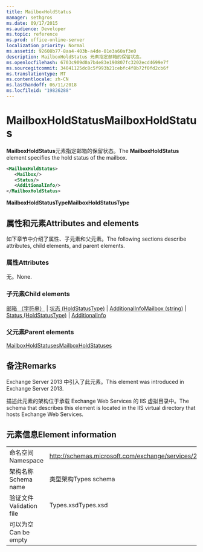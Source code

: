 ```yaml
---
title: MailboxHoldStatus
manager: sethgros
ms.date: 09/17/2015
ms.audience: Developer
ms.topic: reference
ms.prod: office-online-server
localization_priority: Normal
ms.assetid: 92608b77-8aa4-403b-a4de-01e3a60af3e0
description: MailboxHoldStatus 元素指定邮箱的保留状态。
ms.openlocfilehash: 6703c909d0a7b4e83e190807fc3202ecd4699e7f
ms.sourcegitcommit: 34041125dc8c5f993b21cebfc4f8b72f0fd2cb6f
ms.translationtype: MT
ms.contentlocale: zh-CN
ms.lasthandoff: 06/11/2018
ms.locfileid: "19826288"
---
```

# <a name="mailboxholdstatus"></a><span data-ttu-id="41853-103">MailboxHoldStatus</span><span class="sxs-lookup"><span data-stu-id="41853-103">MailboxHoldStatus</span></span>

<span data-ttu-id="41853-104">**MailboxHoldStatus**元素指定邮箱的保留状态。</span><span class="sxs-lookup"><span data-stu-id="41853-104">The **MailboxHoldStatus** element specifies the hold status of the mailbox.</span></span> 
  
```XML
<MailboxHoldStatus>
   <Mailbox/>
   <Status/>
   <AdditionalInfo/>
</MailboxHoldStatus>
```

<span data-ttu-id="41853-105">**MailboxHoldStatusType**</span><span class="sxs-lookup"><span data-stu-id="41853-105">**MailboxHoldStatusType**</span></span>

## <a name="attributes-and-elements"></a><span data-ttu-id="41853-106">属性和元素</span><span class="sxs-lookup"><span data-stu-id="41853-106">Attributes and elements</span></span>

<span data-ttu-id="41853-107">如下章节中介绍了属性、子元素和父元素。</span><span class="sxs-lookup"><span data-stu-id="41853-107">The following sections describe attributes, child elements, and parent elements.</span></span>
  
### <a name="attributes"></a><span data-ttu-id="41853-108">属性</span><span class="sxs-lookup"><span data-stu-id="41853-108">Attributes</span></span>

<span data-ttu-id="41853-109">无。</span><span class="sxs-lookup"><span data-stu-id="41853-109">None.</span></span>
  
### <a name="child-elements"></a><span data-ttu-id="41853-110">子元素</span><span class="sxs-lookup"><span data-stu-id="41853-110">Child elements</span></span>

<span data-ttu-id="41853-111">[邮箱 （字符串）](mailbox-string.md) | [状态 (HoldStatusType)](status-holdstatustype.md) | [AdditionalInfo](additionalinfo.md)</span><span class="sxs-lookup"><span data-stu-id="41853-111">[Mailbox (string)](mailbox-string.md) | [Status (HoldStatusType)](status-holdstatustype.md) | [AdditionalInfo](additionalinfo.md)</span></span>
  
### <a name="parent-elements"></a><span data-ttu-id="41853-112">父元素</span><span class="sxs-lookup"><span data-stu-id="41853-112">Parent elements</span></span>

[<span data-ttu-id="41853-113">MailboxHoldStatuses</span><span class="sxs-lookup"><span data-stu-id="41853-113">MailboxHoldStatuses</span></span>](mailboxholdstatuses.md)
  
## <a name="remarks"></a><span data-ttu-id="41853-114">备注</span><span class="sxs-lookup"><span data-stu-id="41853-114">Remarks</span></span>

<span data-ttu-id="41853-115">Exchange Server 2013 中引入了此元素。</span><span class="sxs-lookup"><span data-stu-id="41853-115">This element was introduced in Exchange Server 2013.</span></span>
  
<span data-ttu-id="41853-116">描述此元素的架构位于承载 Exchange Web Services 的 IIS 虚拟目录中。</span><span class="sxs-lookup"><span data-stu-id="41853-116">The schema that describes this element is located in the IIS virtual directory that hosts Exchange Web Services.</span></span>
  
## <a name="element-information"></a><span data-ttu-id="41853-117">元素信息</span><span class="sxs-lookup"><span data-stu-id="41853-117">Element information</span></span>

|||
|:-----|:-----|
|<span data-ttu-id="41853-118">命名空间</span><span class="sxs-lookup"><span data-stu-id="41853-118">Namespace</span></span>  <br/> |http://schemas.microsoft.com/exchange/services/2006/types  <br/> |
|<span data-ttu-id="41853-119">架构名称</span><span class="sxs-lookup"><span data-stu-id="41853-119">Schema name</span></span>  <br/> |<span data-ttu-id="41853-120">类型架构</span><span class="sxs-lookup"><span data-stu-id="41853-120">Types schema</span></span>  <br/> |
|<span data-ttu-id="41853-121">验证文件</span><span class="sxs-lookup"><span data-stu-id="41853-121">Validation file</span></span>  <br/> |<span data-ttu-id="41853-122">Types.xsd</span><span class="sxs-lookup"><span data-stu-id="41853-122">Types.xsd</span></span>  <br/> |
|<span data-ttu-id="41853-123">可以为空</span><span class="sxs-lookup"><span data-stu-id="41853-123">Can be empty</span></span>  <br/> ||
   

